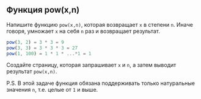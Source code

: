 ## Функция pow(x,n) ##

Напишите функцию `pow(x,n)`, которая возвращает `x` в степени `n`. Иначе говоря, умножает `x` на себя `n` раз и возвращает результат.

```js
pow(3, 2) = 3 * 3 = 9
pow(3, 3) = 3 * 3 * 3 = 27
pow(1, 100) = 1 * 1 * ...*1 = 1
```

Создайте страницу, которая запрашивает `x` и `n`, а затем выводит результат  `pow(x,n)`.

P.S. В этой задаче функция обязана поддерживать только натуральные значения `n`, т.е. целые от `1` и выше.